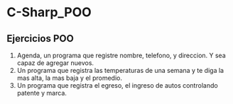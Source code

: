﻿# C-Sharp_POO

## Ejercicios POO
 1. Agenda, un programa que registre nombre, telefono, y direccion. Y sea capaz de agregar nuevos.
 2. Un programa que registra las temperaturas de una semana y te diga la mas alta, la mas baja y el promedio.
 3. Un programa que registra el egreso, el ingreso de autos controlando patente y marca.
